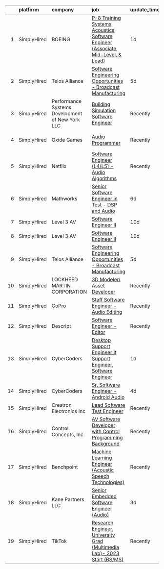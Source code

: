 

|    | platform    | company                                         | job                                                                                                                                                                                         | update_time   | location                  |
|---:|:------------|:------------------------------------------------|:--------------------------------------------------------------------------------------------------------------------------------------------------------------------------------------------|:--------------|:--------------------------|
|  1 | SimplyHired | BOEING                                          | [P-8 Training Systems Acoustics Software Engineer (Associate, Mid-Level, & Lead)](https://www.simplyhired.com/job/RQLYdMxZipDTSxGcwmLoHa7odKp2SmViCEuV3t-G16NkV01Mb4pt2Q?q=sound+developer) | 1d            | Hazelwood, MO             |
|  2 | SimplyHired | Telos Alliance                                  | [Software Engineering Opportunities - Broadcast Manufacturing](https://www.simplyhired.com/job/K4b2hWkUTlT6ifRl_dFYqxKOFFp1WUYBtQPvaPrpdFHzo1RNN0fXZg?q=sound+developer)                    | 5d            | Remote                    |
|  3 | SimplyHired | Performance Systems Development of New York LLC | [Building Simulation Software Engineer](https://www.simplyhired.com/job/K8x2mNPIfqkutXDARQoxOgZoScyAU9TixwJ1M2DxlbxyETDTzwOZyg?q=sound+developer)                                           | Recently      | Ithaca, NY                |
|  4 | SimplyHired | Oxide Games                                     | [Audio Programmer](https://www.simplyhired.com/job/jAAuOiULaLEgrtW1-DurGDlLR3KPZ4-uLiI9Wi_YG9gDSycSSLrqUQ?q=sound+developer)                                                                | Recently      | Lutherville-Timonium, MD  |
|  5 | SimplyHired | Netflix                                         | [Software Engineer (L4/L5) - Audio Algorithms](https://www.simplyhired.com/job/rQ3QrTRA3SCr9ApLb3Q65y8V5TINkpfIau2OiNkAhlhKLgP07cGdDw?q=sound+developer)                                    | Recently      | Remote                    |
|  6 | SimplyHired | Mathworks                                       | [Senior Software Engineer in Test - DSP and Audio](https://www.simplyhired.com/job/q0m5F7Wgc79mJMZP6Z2SphphBCNyoR_kJIvZPIDGmpUFNAugv6ZlMw?q=sound+developer)                                | 6d            | Natick, MA                |
|  7 | SimplyHired | Level 3 AV                                      | [Software Engineer II](https://www.simplyhired.com/job/4XcwAv2uzlXaEEViXqoSwt_kB0W3CzPhg11TKqIHACpyCc9pLiJ9wA?q=sound+developer)                                                            | 10d           | Remote                    |
|  8 | SimplyHired | Level 3 AV                                      | [Software Engineer II](https://www.simplyhired.com/job/4XcwAv2uzlXaEEViXqoSwt_kB0W3CzPhg11TKqIHACpyCc9pLiJ9wA?q=sound+developer)                                                            | 10d           | Remote                    |
|  9 | SimplyHired | Telos Alliance                                  | [Software Engineering Opportunities - Broadcast Manufacturing](https://www.simplyhired.com/job/K4b2hWkUTlT6ifRl_dFYqxKOFFp1WUYBtQPvaPrpdFHzo1RNN0fXZg?q=sound+developer)                    | 5d            | Remote                    |
| 10 | SimplyHired | LOCKHEED MARTIN CORPORATION                     | [3D Modeler/ Asset Developer](https://www.simplyhired.com/job/ytznfHbT7W4AJzaUZlN3Lkqq69PW2U0nu2mqUowTqAYKW9CC1Pzlcw?q=sound+developer)                                                     | Recently      | Orlando, FL               |
| 11 | SimplyHired | GoPro                                           | [Staff Software Engineer - Audio Editing](https://www.simplyhired.com/job/HFyr0zIVOwiowDnjdzit-QfwrSCAVkCStxv5Vo4MuddUlvfhTf7OPg?q=sound+developer)                                         | Recently      | San Mateo, CA             |
| 12 | SimplyHired | Descript                                        | [Software Engineer - Editor](https://www.simplyhired.com/job/4yNiJnOSlzBkx6k8huVpX1U63UmSshsjDPZYOARVYPVItL8RBhC_Cw?q=sound+developer)                                                      | Recently      | San Francisco, CA         |
| 13 | SimplyHired | CyberCoders                                     | [Desktop Support Engineer It Support Engineer, Software Engineer](https://www.simplyhired.com/job/ZVK7EQSyr-VbalaJPU_259UhBvzbdpIsmvV7ReCRO84W0-m79sJnUQ?q=sound+developer)                 | 1d            | Rockaway, NJ              |
| 14 | SimplyHired | CyberCoders                                     | [Sr. Software Engineer - Android Audio](https://www.simplyhired.com/job/sM0t03xpo1cwa8Egu7Ir1KdRRwbK5Ju5jsufiRsVmn_K2z41-SFFAQ?q=sound+developer)                                           | 4d            | Encinitas, CA             |
| 15 | SimplyHired | Crestron Electronics Inc                        | [Lead Software Test Engineer](https://www.simplyhired.com/job/1qKUy6ooUwcIId65RFWGVFD-vXQGZF3kd0KPi5yYIUCXQT_hntWL1Q?q=sound+developer)                                                     | Recently      | Remote                    |
| 16 | SimplyHired | Control Concepts, Inc.                          | [AV Software Developer with Control Programming Background](https://www.simplyhired.com/job/v5zopiYjwlI9aS0fZUyJ4zaKFwOllIWHESo2vieHed-UYRz7VDCMdA?q=sound+developer)                       | Recently      | Fairfield, NJ             |
| 17 | SimplyHired | Benchpoint                                      | [Machine Learning Engineer (Acoustic Speech Technologies)](https://www.simplyhired.com/job/WN2les8glfJ7AlLtOUbvi8kKBo-Wq94FBAFbTFPVVkA9OBBnxZF2pQ?q=sound+developer)                        | Recently      | Remote                    |
| 18 | SimplyHired | Kane Partners LLC                               | [Senior Embedded Software Engineer (Audio)](https://www.simplyhired.com/job/YzYSZQw18t-jpSfUPsGVhPUjmXLBqi9bTEbV8LMmLZo6PMdFdk3HGA?q=sound+developer)                                       | 3d            | Willow Grove, PA          |
| 19 | SimplyHired | TikTok                                          | [Research Engineer, University Grad (Multimedia Lab)- 2023 Start (BS/MS)](https://www.simplyhired.com/job/2hWlhK10nEOTEUm0RasayEsXmIFH-Ch20AlalGTIAv6aJjoEoHXxlA?q=sound+developer)         | Recently      | San Diego, CA +1 location |